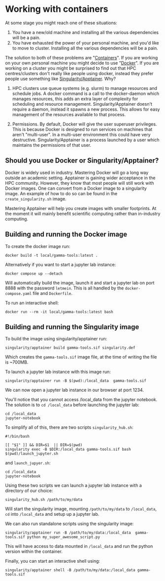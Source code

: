 

# Working with containers

At some stage you might reach one of these situations:

1. You have a new/old machine and installing all the various dependencies will be a pain.
2. You have exhausted the power of your personal machine, and you'd like to move to cluster. Installing all the various dependencies will be a pain.

The solution to both of these problems are "[Containers](https://www.techtarget.com/searchitoperations/definition/container-containerization-or-container-based-virtualization)". If you are working on your own personal machine you might decide to use "[Docker](https://docs.docker.com/get-started/overview/)". If you are working on a cluster you might be surprised to find out that HPC centres/clusters don't really like people using docker, instead they prefer people use something like [Singularity/Apptainer](https://hsf-training.github.io/hsf-training-singularity-webpage/). Why?

1. HPC clusters use queue systems (e.g. slurm) to manage resources and schedule jobs. A docker command is a call to the docker-daemon which manages resources, this adds an extra layer of complexity for scheduling and resource management. Singularity/Apptainer doesn't require a daemon, instead it spawns a new process. This allows for easy management of the resources available to that process.

2. Permissions. By default, Docker will give the user superuser privileges. This is because Docker is designed to run services on machines that aren't "multi-user". In a multi-user environment this could have very destructive. Singularity/Apptainer is a process launched by a user which maintains the permissions of that user.


## Should you use Docker or Singularity/Apptainer?

Docker is widely used in industry. Mastering Docker will go a long way outside an academic setting. Apptainer is gaining wider acceptance in the HPC community. However, they know that most people will still work with Docker images. One can convert from a Docker image to a singularity image. An example of how to do so can be found in the `create_singularity.sh` image.

Mastering Apptainer will help you create images with smaller footprints. At the moment it will mainly benefit scientific computing rather than in-industry computing.

## Building and running the Docker image

To create the docker image run:
```
docker build -t local/gamma-tools:latest .
```

Alternatively if you want to start a jupyter lab instance:
```
docker compose up --detach
```
Will automatically build the image, launch it and start a jupyter lab on port 8888 with the password `letmein`. This is all handled by the `docker-compose.yaml` file and `Dockerfile`.

To run an interactive shell:
```
docker run --rm -it local/gamma-tools:latest bash
```


## Building and running the Singularity image

To build the image using singularity/apptainer run:
```
singularity/apptainer build gamma-tools.sif singularity.def
```

Which creates the `gamma-tools.sif` image file, at the time of writing the file is ~700MB.


To launch a jupyter lab instance with this image run:
```
singularity/apptainer run -B $(pwd):/local_data  gamma-tools.sif
```

We can now open a jupyter lab instance in our browser at port 1234.

You'll notice that you cannot access /local_data from the jupyter notebook. The solution is to `cd /local_data` before launching the jupyter lab:
```
cd /local_data
jupyter-notebook
```

To simplify all of this, there are two scripts `singularity_hub.sh`:
```
#!/bin/bash

[[ "$1" ]] && DIR=$1  || DIR=$(pwd)
singularity exec -B $DIR:/local_data gamma-tools.sif bash $(pwd)/launch_jupyter.sh
```
and `launch_jupyer.sh`:
```
cd /local_data
jupyter-notebook
```

Using these two scripts we can launch a jupyter lab instance with a directory of our choice:
```
singularity_hub.sh /path/to/my/data
```
Will start the singularity image, mounting `/path/to/my/data` to `/local_data`, `cd` into `/local_data` and setup up a jupyter lab.

We can also run standalone scripts using the singularity image:
```
singularity/apptainer run -B /path/to/my/data:/local_data  gamma-tools.sif python my_super_awesome_script.py
```
This will have access to data mounted in `/local_data` and run the python version within the container.

Finally, you can start an interactive shell using:
```
singularity/apptainer shell -B /path/to/my/data:/local_data gamma-tools.sif
```
